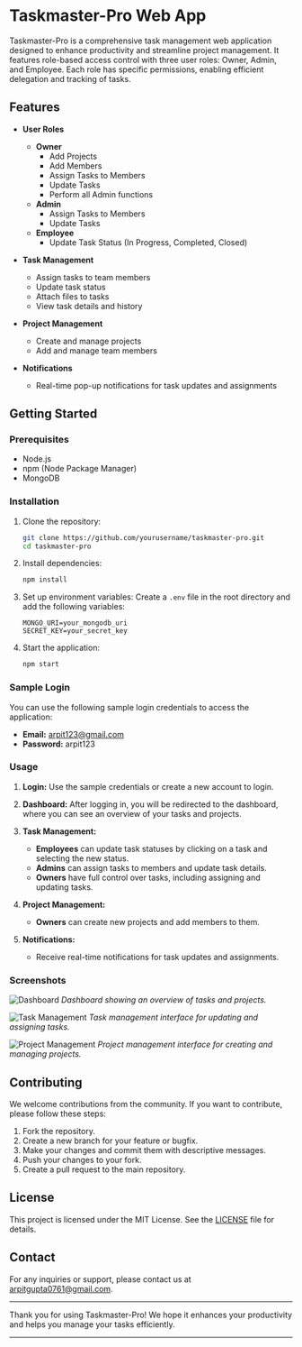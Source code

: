 # Taskmaster-Pro Web App

Taskmaster-Pro is a comprehensive task management web application designed to enhance productivity and streamline project management. It features role-based access control with three user roles: Owner, Admin, and Employee. Each role has specific permissions, enabling efficient delegation and tracking of tasks.

## Features

- **User Roles**
  - **Owner**
    - Add Projects
    - Add Members
    - Assign Tasks to Members
    - Update Tasks
    - Perform all Admin functions
  - **Admin**
    - Assign Tasks to Members
    - Update Tasks
  - **Employee**
    - Update Task Status (In Progress, Completed, Closed)

- **Task Management**
  - Assign tasks to team members
  - Update task status
  - Attach files to tasks
  - View task details and history

- **Project Management**
  - Create and manage projects
  - Add and manage team members

- **Notifications**
  - Real-time pop-up notifications for task updates and assignments

## Getting Started

### Prerequisites

- Node.js
- npm (Node Package Manager)
- MongoDB

### Installation

1. Clone the repository:
    ```bash
    git clone https://github.com/yourusername/taskmaster-pro.git
    cd taskmaster-pro
    ```

2. Install dependencies:
    ```bash
    npm install
    ```

3. Set up environment variables:
    Create a `.env` file in the root directory and add the following variables:
    ```env
    MONGO_URI=your_mongodb_uri
    SECRET_KEY=your_secret_key
    ```

4. Start the application:
    ```bash
    npm start
    ```

### Sample Login

You can use the following sample login credentials to access the application:

- **Email:** arpit123@gmail.com
- **Password:** arpit123

### Usage

1. **Login:**
   Use the sample credentials or create a new account to login.

2. **Dashboard:**
   After logging in, you will be redirected to the dashboard, where you can see an overview of your tasks and projects.

3. **Task Management:**
   - **Employees** can update task statuses by clicking on a task and selecting the new status.
   - **Admins** can assign tasks to members and update task details.
   - **Owners** have full control over tasks, including assigning and updating tasks.

4. **Project Management:**
   - **Owners** can create new projects and add members to them.

5. **Notifications:**
   - Receive real-time notifications for task updates and assignments.

### Screenshots

![Dashboard](screenshots/dashboard.png)
*Dashboard showing an overview of tasks and projects.*

![Task Management](screenshots/task_management.png)
*Task management interface for updating and assigning tasks.*

![Project Management](screenshots/project_management.png)
*Project management interface for creating and managing projects.*

## Contributing

We welcome contributions from the community. If you want to contribute, please follow these steps:

1. Fork the repository.
2. Create a new branch for your feature or bugfix.
3. Make your changes and commit them with descriptive messages.
4. Push your changes to your fork.
5. Create a pull request to the main repository.

## License

This project is licensed under the MIT License. See the [LICENSE](LICENSE) file for details.

## Contact

For any inquiries or support, please contact us at arpitgupta0761@gmail.com.

---

Thank you for using Taskmaster-Pro! We hope it enhances your productivity and helps you manage your tasks efficiently.

---
